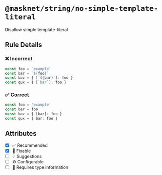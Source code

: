 <!-- begin title -->

# `@masknet/string/no-simple-template-literal`

Disallow simple template-literal

<!-- end title -->

## Rule Details

### :x: Incorrect

```ts
const foo = `example`
const bar = `${foo}`
const baz = { [`${bar}`]: foo }
const qux = { [`bar`]: foo }
```

### :white_check_mark: Correct

```ts
const foo = 'example'
const bar = foo
const baz = { [bar]: foo }
const qux = { bar: foo }
```

## Attributes

<!-- begin attributes -->

- [x] :white_check_mark: Recommended
- [x] :wrench: Fixable
- [ ] :bulb: Suggestions
- [ ] :gear: Configurable
- [ ] :thought_balloon: Requires type information

<!-- end attributes -->
